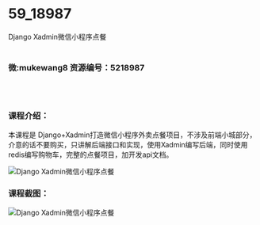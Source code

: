 # 59_18987
Django Xadmin微信小程序点餐
<br/></br>
<h3>微:mukewang8 资源编号：5218987</h3>
<br/></br>
<h3>课程介绍：</h3>
<p>本课程是 Django+Xadmin打造微信小程序外卖点餐项目，不涉及前端小城部分，介意的话不要购买，只讲解后端接口和实现，使用Xadmin编写后端，同时使用redis编写购物车，完整的点餐项目，加开发api文档。</p>
<p><img src="https://www.ko996.com/wp-content/uploads/img/2021/03/1-55-300x171.png" alt="Django Xadmin微信小程序点餐"></p>
<div class="info-desc">
<h3>课程截图：</h3>
<p><img src="https://www.ko996.com/wp-content/uploads/img/2021/03/2-52.png" alt="Django Xadmin微信小程序点餐"></p>


			
</div>
